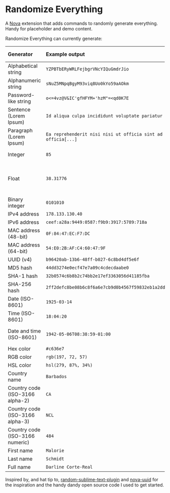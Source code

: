 # Randomize Everything

A [Nova](https://nova.app) extension that adds commands to randomly generate everything. Handy for placeholder and demo content.

Randomize Everything can currently generate:

| Generator                       | Example output                                                      | Editable preferences                   |
| :------------------------------ | :------------------------------------------------------------------ | :------------------------------------- |
| Alphabetical string             | `YZPBTbERyWRLFejbgrVNcYIQuGmdrJio`                                  | String length                          |
| Alphanumeric string             | `sNuZ5MNpqBgyM93viq8Uo0kYo59aAOkm`                                  | String length                          |
| Password-like string            | `o<=4vz@V&IC'gfHFYM+'hzM"=<qd0K7E`                                  | String length                          |
| Sentence (Lorem Ipsum)          | `Id aliqua culpa incididunt voluptate pariatur nisi mollit[...]`    |                                        |
| Paragraph (Lorem Ipsum)         | `Ea reprehenderit nisi nisi ut officia sint ad fugiat officia[...]` |                                        |
| Integer                         | `85`                                                                | Number range                           |
| Float                           | `38.31776`                                                          | Number range, number of decimal places |
| Binary integer                  | `0101010`                                                           | Number range                           |
| IPv4 address                    | `178.133.130.40`                                                    |                                        |
| IPv6 address                    | `ceef:a28a:9449:0587:f9b9:3917:5789:718a`                           |                                        |
| MAC address (48-bit)            | `0F:84:47:EC:F7:DC`                                                 |                                        |
| MAC address (64-bit)            | `54:E0:2B:AF:C4:60:47:9F`                                           |                                        |
| UUID (v4)                       | `b96420ab-13b6-48ff-b027-6c8bd4df5e6f`                              |                                        |
| MD5 hash                        | `44dd3274e0ecf47e7a09c4cdecdaabe0`                                  |                                        |
| SHA-1 hash                      | `32b0574c6b8b2c74bb2e17ef3363056d41185fba`                          |                                        |
| SHA-256 hash                    | `2ff2defc8be08b6c8f6a6e7cb9d0b4567f59832eb1a2ddb8f1567636eee072c9`  |                                        |
| Date (ISO-8601)                 | `1925-03-14`                                                        | Year range                             |
| Time (ISO-8601)                 | `18:04:20`                                                          |                                        |
| Date and time (ISO-8601)        | `1942-05-06T08:38:59-01:00`                                         | Year range, timezone format            |
| Hex color                       | `#c636e7`                                                           | Capitalization                         |
| RGB color                       | `rgb(197, 72, 57)`                                                  |                                        |
| HSL color                       | `hsl(279, 87%, 34%)`                                                |                                        |
| Country name                    | `Barbados`                                                          |                                        |
| Country code (ISO-3166 alpha-2) | `CA`                                                                |                                        |
| Country code (ISO-3166 alpha-3) | `NCL`                                                               |                                        |
| Country code (ISO-3166 numeric) | `484`                                                               |                                        |
| First name                      | `Malorie`                                                           |                                        |
| Last name                       | `Schmidt`                                                           |                                        |
| Full name                       | `Darline Corte-Real`                                                |                                        |

Inspired by, and hat tip to, [random-sublime-text-plugin](https://github.com/kimpettersen/random-sublime-text-plugin) and [nova-uuid](https://github.com/henrikdahl/nova-uuid) for the inspiration and the handy dandy open source code I used to get started.
